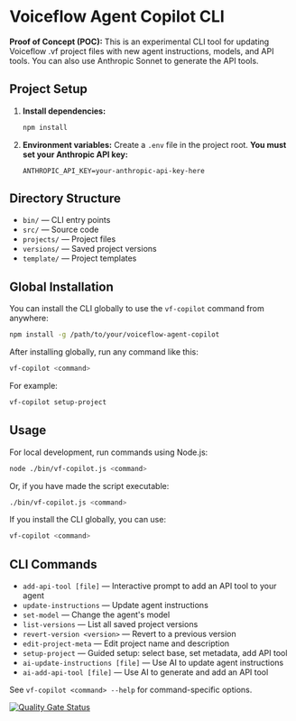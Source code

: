 # Voiceflow Agent Copilot CLI

**Proof of Concept (POC):** This is an experimental CLI tool for updating Voiceflow .vf project files with new agent instructions, models, and API tools. You can also use Anthropic Sonnet to generate the API tools.

## Project Setup

1. **Install dependencies:**
   ```sh
   npm install
   ```
2. **Environment variables:**
   Create a `.env` file in the project root. **You must set your Anthropic API key:**
   ```env
   ANTHROPIC_API_KEY=your-anthropic-api-key-here
   ```

## Directory Structure

- `bin/` — CLI entry points
- `src/` — Source code
- `projects/` — Project files
- `versions/` — Saved project versions
- `template/` — Project templates

## Global Installation

You can install the CLI globally to use the `vf-copilot` command from anywhere:

```sh
npm install -g /path/to/your/voiceflow-agent-copilot
```

After installing globally, run any command like this:

```sh
vf-copilot <command>
```

For example:

```sh
vf-copilot setup-project
```

## Usage

For local development, run commands using Node.js:

```sh
node ./bin/vf-copilot.js <command>
```

Or, if you have made the script executable:

```sh
./bin/vf-copilot.js <command>
```

If you install the CLI globally, you can use:

```sh
vf-copilot <command>
```

## CLI Commands
- `add-api-tool [file]` — Interactive prompt to add an API tool to your agent
- `update-instructions` — Update agent instructions
- `set-model` — Change the agent's model
- `list-versions` — List all saved project versions
- `revert-version <version>` — Revert to a previous version
- `edit-project-meta` — Edit project name and description
- `setup-project` — Guided setup: select base, set metadata, add API tool
- `ai-update-instructions [file]` — Use AI to update agent instructions
- `ai-add-api-tool [file]` — Use AI to generate and add an API tool

See `vf-copilot <command> --help` for command-specific options.


[![Quality Gate Status](https://sonarcloud.io/api/project_badges/measure?project=voiceflow-community_voiceflow-agent-copilot&metric=alert_status)](https://sonarcloud.io/summary/new_code?id=voiceflow-community_voiceflow-agent-copilot)
